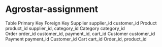 # Agrostar-assignment




Table         	Primary Key	                  Foreign Key
Supplier	     supplier_id	                   customer_id
Product	       product_id	                     supplier_id, category_id
Category	     category_id	
Order	         order_id	                       customer_id, payment_id, cart_id
Customer	     customer_id	
Payment        payment_id	                      Customer_id
Cart	         cart_id	                       Order_id, product_id



